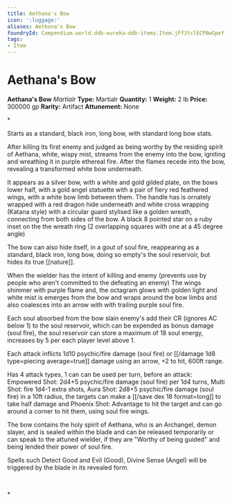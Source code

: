 ```yaml
---
title: Aethana's Bow
icon: ':luggage:'
aliases: Aethana's Bow
foundryId: Compendium.world.ddb-eureka-ddb-items.Item.jFfJtclECPBwGpeY
tags:
- Item
---
```


# Aethana's Bow

**Aethana's Bow**
_Martialr_
**Type:** Martialr
**Quantity:** 1
**Weight:** 2 lb
**Price:** 300000 gp
**Rarity:** Artifact
**Attunement:** None

*<p>Starts as a standard, black iron, long bow, with standard long bow stats.

After killing its first enemy and judged as being worthy by the residing spirit of Aethana, white, wispy mist, streams from the enemy into the bow, igniting and wreathing it in purple ethereal fire. After the flames recede into the bow, revealing a transformed white bow underneath.

It appears as a silver bow, with a white and gold gilded plate, on the bows lower half, with a gold angel statuette with a pair of fiery red feathered wings, with a white bow limb between them. The handle has is ornately wrapped with a red dragon hide underneath and white cross wrapping (Katana style) with a circular guard stylised like a golden wreath, connecting from both sides of the bow. A black 8 pointed star on a ruby inset on the the wreath ring (2 overlapping squares with one at a 45 degree angle)

The bow can also hide itself, in a gout of soul fire, reappearing as a standard, black iron, long bow, doing so empty's the soul reservoir, but hides its true [[nature]].

When the wielder has the intent of killing and enemy (prevents use by people who aren't committed to the defeating an enemy) The wings shimmer with purple flame and, the octagram glows with golden light and white mist is emerges from the bow and wraps around the bow limbs and also coalesces into an arrow with with trailing purple soul fire.

Each soul absorbed from the bow slain enemy's add their CR (ignores AC below 1) to the soul reservoir, which can be expended as bonus damage (soul fire), the soul reservoir can store a maximum of 18 soul energy, increases by 5 per each player level above 1. 

Each attack inflicts 1d10 psychic/fire damage (soul fire) or  [[/damage 1d8 type=piecing average=true]] damage using an arrow, +2 to hit, 600ft range.

Has 4 attack types, 1 can can be used per turn, before an attack: Empowered Shot: 2d4+5 psychic/fire damage (soul fire) per 1d4 turns, Multi Shot: fire 1d4-1 extra shots, Aura Shot: 2d8+5 psychic/fire damage (soul fire) in a 10ft radius, the targets can make a [[/save dex 18 format=long]] to take half damage and Phoenix Shot: Advantage to hit the target and can go around a corner to hit them, using soul fire wings.

The bow contains the holy spirit of Aethana, who is an Archangel, demon slayer, and is sealed within the blade and can be released temporarily or can speak to the attuned wielder, if they are "Worthy of being guided" and being lended their power of soul fire.

Spells such Detect Good and Evil (Good), Divine Sense (Angel) will be triggered by the blade in its revealed form.

 </p>*